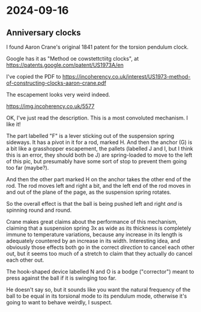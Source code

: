 # 2024-09-16

## Anniversary clocks

I found Aaron Crane's original 1841 patent for the torsion pendulum clock.

Google has it as "Method oe cowstettctiitg clocks", at https://patents.google.com/patent/US1973A/en

I've copied the PDF to https://incoherency.co.uk/interest/US1973-method-of-constructing-clocks-aaron-crane.pdf

The escapement looks very weird indeed.

https://img.incoherency.co.uk/5577

OK, I've just read the description. This is a most convoluted mechanism. I like it!

The part labelled "F" is a lever sticking out of the suspension spring sideways. It has a pivot in it for a rod, marked H. And then the anchor (G) is a bit like a grasshopper escapement, the pallets (labelled J and I, but I think this is an error, they should both be J) are spring-loaded to move to the left of this pic, but presumably have some sort of stop to prevent them going too far (maybe?).

And then the other part marked H on the anchor takes the other end of the rod. The rod moves left and right a bit, and the left end of the rod moves in and out of the plane of the page, as the suspension spring rotates.

So the overall effect is that the ball is being pushed left and right *and* is spinning round and round.

Crane makes great claims about the performance of this mechanism, claiming that a suspension spring 3x as wide as its thickness is completely immune to temperature variations, because any increase in its length is adequately countered by an increase in its width. Interesting idea, and obviously those effects both go in the correct *direction* to cancel each other out, but it seems too much of a stretch to claim that they actually do cancel each other out.

The hook-shaped device labelled N and O is a bodge ("corrector") meant to press against the ball if it is swinging too far.

He doesn't say so, but it sounds like you want the natural frequency of the ball to be equal in its torsional mode to its pendulum mode, otherwise it's going to want to behave weirdly, I suspect.
